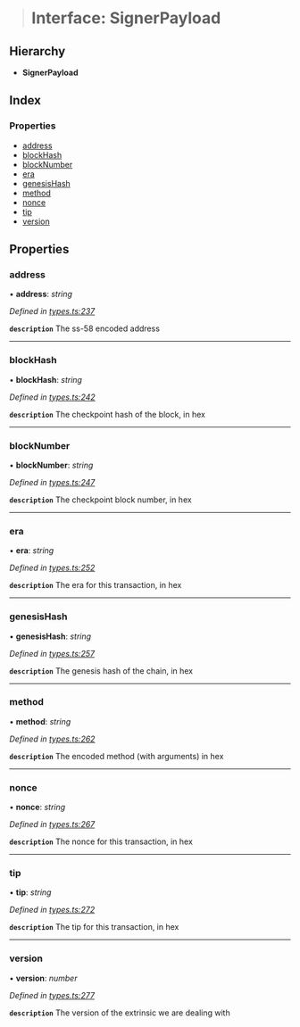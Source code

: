 > # Interface: SignerPayload

## Hierarchy

* **SignerPayload**

## Index

### Properties

* [address](_types_.signerpayload.md#address)
* [blockHash](_types_.signerpayload.md#blockhash)
* [blockNumber](_types_.signerpayload.md#blocknumber)
* [era](_types_.signerpayload.md#era)
* [genesisHash](_types_.signerpayload.md#genesishash)
* [method](_types_.signerpayload.md#method)
* [nonce](_types_.signerpayload.md#nonce)
* [tip](_types_.signerpayload.md#tip)
* [version](_types_.signerpayload.md#version)

## Properties

###  address

• **address**: *string*

*Defined in [types.ts:237](https://github.com/polkadot-js/api/blob/54e9a81/packages/api/src/types.ts#L237)*

**`description`** The ss-58 encoded address

___

###  blockHash

• **blockHash**: *string*

*Defined in [types.ts:242](https://github.com/polkadot-js/api/blob/54e9a81/packages/api/src/types.ts#L242)*

**`description`** The checkpoint hash of the block, in hex

___

###  blockNumber

• **blockNumber**: *string*

*Defined in [types.ts:247](https://github.com/polkadot-js/api/blob/54e9a81/packages/api/src/types.ts#L247)*

**`description`** The checkpoint block number, in hex

___

###  era

• **era**: *string*

*Defined in [types.ts:252](https://github.com/polkadot-js/api/blob/54e9a81/packages/api/src/types.ts#L252)*

**`description`** The era for this transaction, in hex

___

###  genesisHash

• **genesisHash**: *string*

*Defined in [types.ts:257](https://github.com/polkadot-js/api/blob/54e9a81/packages/api/src/types.ts#L257)*

**`description`** The genesis hash of the chain, in hex

___

###  method

• **method**: *string*

*Defined in [types.ts:262](https://github.com/polkadot-js/api/blob/54e9a81/packages/api/src/types.ts#L262)*

**`description`** The encoded method (with arguments) in hex

___

###  nonce

• **nonce**: *string*

*Defined in [types.ts:267](https://github.com/polkadot-js/api/blob/54e9a81/packages/api/src/types.ts#L267)*

**`description`** The nonce for this transaction, in hex

___

###  tip

• **tip**: *string*

*Defined in [types.ts:272](https://github.com/polkadot-js/api/blob/54e9a81/packages/api/src/types.ts#L272)*

**`description`** The tip for this transaction, in hex

___

###  version

• **version**: *number*

*Defined in [types.ts:277](https://github.com/polkadot-js/api/blob/54e9a81/packages/api/src/types.ts#L277)*

**`description`** The version of the extrinsic we are dealing with